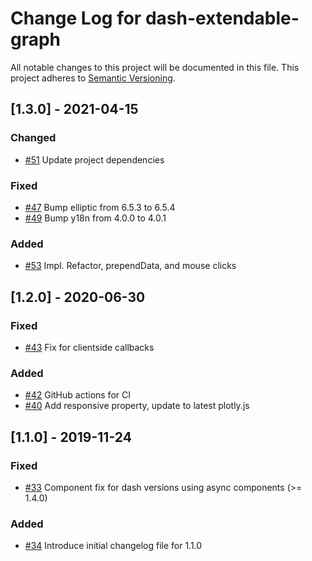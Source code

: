 # Change Log for dash-extendable-graph
All notable changes to this project will be documented in this file.
This project adheres to [Semantic Versioning](http://semver.org/).

## [1.3.0] - 2021-04-15

### Changed
- [#51](https://github.com/bcliang/dash-extendable-graph/pull/51) Update project dependencies

### Fixed
- [#47](https://github.com/bcliang/dash-extendable-graph/pull/47) Bump elliptic from 6.5.3 to 6.5.4
- [#49](https://github.com/bcliang/dash-extendable-graph/pull/49) Bump y18n from 4.0.0 to 4.0.1

### Added
- [#53](https://github.com/bcliang/dash-extendable-graph/pull/53) Impl. Refactor, prependData, and mouse clicks

## [1.2.0] - 2020-06-30
### Fixed
- [#43](https://github.com/bcliang/dash-extendable-graph/pull/43) Fix for clientside callbacks

### Added
- [#42](https://github.com/bcliang/dash-extendable-graph/pull/42) GitHub actions for CI
- [#40](https://github.com/bcliang/dash-extendable-graph/pull/40) Add responsive property, update to latest plotly.js

## [1.1.0] - 2019-11-24
### Fixed
- [#33](https://github.com/bcliang/dash-extendable-graph/pull/33) Component fix for dash versions using async components (>= 1.4.0)

### Added
- [#34](https://github.com/bcliang/dash-extendable-graph/pull/34) Introduce initial changelog file for 1.1.0
